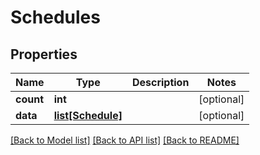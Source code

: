 # Schedules

## Properties
Name | Type | Description | Notes
------------ | ------------- | ------------- | -------------
**count** | **int** |  | [optional] 
**data** | [**list[Schedule]**](Schedule.md) |  | [optional] 

[[Back to Model list]](../README.md#documentation-for-models) [[Back to API list]](../README.md#documentation-for-api-endpoints) [[Back to README]](../README.md)

